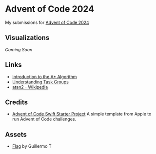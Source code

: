 # Advent of Code 2024

My submissions for [Advent of Code 2024](https://adventofcode.com)

## Visualizations
                                         
_Coming Soon_

## Links

* [Introduction to the A\* Algorithm](https://www.redblobgames.com/pathfinding/a-star/introduction.html)
* [Understanding Task Groups](https://swiftsenpai.com/swift/understanding-task-groups/)
* [atan2 - Wikipedia](https://en.wikipedia.org/wiki/Atan2)

## Credits

* [Advent of Code Swift Starter Project](https://github.com/apple/swift-aoc-starter-example/tree/main) A simple template from Apple to run Advent of Code challenges.

## Assets

* [Flag](https://sketchfab.com/3d-models/flag-e947a018194745598df88444bf43de11) by Guillermo T
